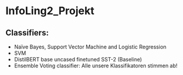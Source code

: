 # InfoLing2_Projekt

## Classifiers:
- Naïve Bayes, Support Vector Machine and Logistic Regression
- SVM
- DistilBERT base uncased finetuned SST-2 (Baseline)
- Ensemble Voting classifier: Alle unsere Klassifikatoren stimmen ab!
